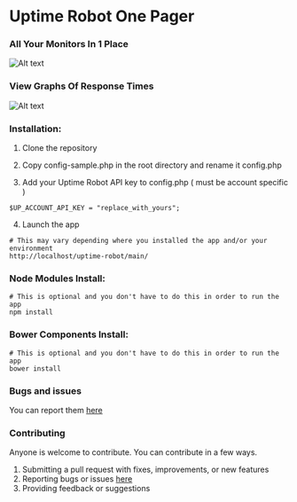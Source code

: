 <h1>Uptime Robot One Pager</h1>

<h3>All Your Monitors In 1 Place</h3>

![Alt text](http://i.imgur.com/m98uKyX.png)

<h3>View Graphs Of Response Times</h3>

![Alt text](https://i.imgur.com/04YeVfe.png)

<h3>Installation:</h3>

1.  Clone the repository

2.  Copy config-sample.php in the root directory and rename it config.php

3.  Add your Uptime Robot API key to config.php ( must be account specific )

  ```
  $UP_ACCOUNT_API_KEY = "replace_with_yours";
  ```
4.  Launch the app

```
# This may vary depending where you installed the app and/or your environment
http://localhost/uptime-robot/main/
```

<h3>Node Modules Install:</h3>

```
# This is optional and you don't have to do this in order to run the app
npm install
```

<h3>Bower Components Install:</h3>

```
# This is optional and you don't have to do this in order to run the app
bower install
```

<h3>Bugs and issues</h3>

You can report them <a href="https://github.com/HeadTalker/uptime-robot/issues">here</a>

<h3>Contributing</h3>

Anyone is welcome to contribute.   You can contribute in a few ways.

1.  Submitting a pull request with fixes, improvements, or new features
2.  Reporting bugs or issues <a href="https://github.com/HeadTalker/uptime-robot/issues">here</a>
3.  Providing feedback or suggestions
